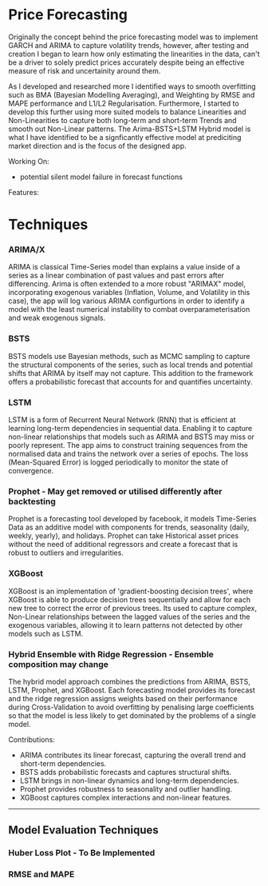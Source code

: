 # Price Forecasting

Originally the concept behind the price forecasting model was to implement GARCH and ARIMA to capture volatility trends, however, after testing and creation I began to learn how only estimating the linearities in the data, can't be a driver to solely predict prices accurately despite being an effective measure of risk and uncertainity around them.

As I developed and researched more I identified ways to smooth overfitting such as BMA (Bayesian Modelling Averaging), and Weighting by RMSE and MAPE performance and L1/L2 Regularisation. Furthermore, I started to develop this further using more suited models to balance Linearities and Non-Linearities to capture both long-term and short-term Trends and smooth out Non-Linear patterns. The Arima-BSTS+LSTM Hybrid model is what I have identified to be a signficantly effective model at prediciting market direction and is the focus of the designed app.

Working On:

- potential silent model failure in forecast functions

Features:

# Techniques

### ARIMA/X
ARIMA is classical Time-Series model than explains a value inside of a series as a linear combination of past values and past errors after differencing.  Arima is often extended to a more robust "ARIMAX" model, incorporating exogenous variables (Inflation, Volume, and Volatility in this case), the app will log various ARIMA configurtions in order to identify a model with the least numerical instability to combat overparameterisation and weak exogenous signals.

### BSTS
BSTS models use Bayesian methods, such as MCMC sampling to capture the structural components of the series, such as local trends and potential shifts that ARIMA by itself may not capture. This addition to the framework offers a probabilistic forecast that accounts for and quantifies uncertainty.

### LSTM
LSTM is a form of Recurrent Neural Network (RNN) that is efficient at learning long-term dependencies in sequential data. Enabling it to capture non-linear relationships that models such as ARIMA and BSTS may miss or poorly represent.  The app aims to construct training sequences from the normalised data and trains the network over a series of epochs. The loss (Mean-Squared Error) is logged periodically to monitor the state of convergence.

### Prophet - May get removed or utilised differently after backtesting
Prophet is a forecasting tool developed by facebook, it models Time-Series Data as an additive model with components for trends, seasonality (daily, weekly, yearly), and holidays. Prophet can take Historical asset prices without the need of additional regressors and create a forecast that is robust to outliers and irregularities.

### XGBoost 
XGBoost is an implementation of 'gradient-boosting decision trees', where XGBoost is able to produce decision trees sequentially and allow for each new tree to correct the error of previous trees. Its used to capture complex, Non-Linear relationships between the lagged values of the series and the exogenous variables, allowing it to learn patterns not detected by other models such as LSTM.

### Hybrid Ensemble with Ridge Regression - Ensemble composition may change
The hybrid model approach combines the predictions from ARIMA, BSTS, LSTM, Prophet, and XGBoost. Each forecasting model provides its forecast and the ridge regression assigns weights based on their performance during Cross-Validation to avoid overfitting by penalising large coefficients so that the model is less likely to get dominated by the problems of a single model.

Contributions:
- ARIMA contributes its linear forecast, capturing the overall trend and short-term dependencies.
- BSTS adds probabilistic forecasts and captures structural shifts.
- LSTM brings in non-linear dynamics and long-term dependencies.
- Prophet provides robustness to seasonality and outlier handling.
- XGBoost captures complex interactions and non-linear features.


-----------------------------------------------

## Model Evaluation Techniques

### Huber Loss Plot - To Be Implemented



### RMSE and MAPE


